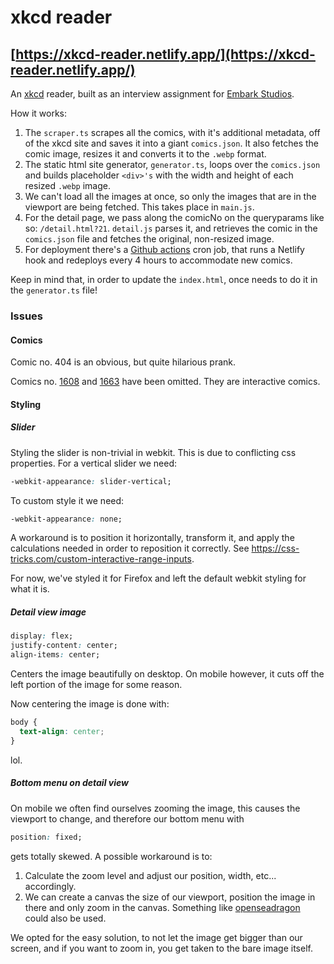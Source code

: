 # xkcd reader

## [https://xkcd-reader.netlify.app/](https://xkcd-reader.netlify.app/)

An [xkcd](https://xkcd.com/) reader, built as an interview assignment for [Embark Studios](https://www.embark-studios.com/).

How it works:

1. The `scraper.ts` scrapes all the comics, with it's additional metadata, off of the xkcd site and saves it into a giant `comics.json`. It also fetches the comic image, resizes it and converts it to the `.webp` format.
2. The static html site generator, `generator.ts`, loops over the `comics.json` and builds placeholder `<div>'s` with the width and height of each resized `.webp` image.
3. We can't load all the images at once, so only the images that are in the viewport are being fetched. This takes place in `main.js`.
4. For the detail page, we pass along the comicNo on the queryparams like so: `/detail.html?21`. `detail.js` parses it, and retrieves the comic in the `comics.json` file and fetches the original, non-resized image.
5. For deployment there's a [Github actions](https://github.com/features/actions) cron job, that runs a Netlify hook and redeploys every 4 hours to accommodate new comics.

Keep in mind that, in order to update the ``index.html``, once needs to do it in the `generator.ts` file!

### Issues

#### Comics

Comic no. 404 is an obvious, but quite hilarious prank.

Comics no. [1608](https://xkcd.com/1608/) and [1663](https://xkcd.com/1663/) have been omitted.
They are interactive comics.

#### Styling

##### Slider

Styling the slider is non-trivial in webkit.
This is due to conflicting css properties.
For a vertical slider we need:

```css
-webkit-appearance: slider-vertical;
```

To custom style it we need:

```css
-webkit-appearance: none;
```

A workaround is to position it horizontally, transform it, and apply the calculations needed in order to reposition it correctly.
See https://css-tricks.com/custom-interactive-range-inputs.

For now, we've styled it for Firefox and left the default webkit styling for what it is.

##### Detail view image

```css
display: flex;
justify-content: center;
align-items: center;
```

Centers the image beautifully on desktop.
On mobile however, it cuts off the left portion of the image for some reason.

Now centering the image is done with:

```css
body {
  text-align: center;
}
```

lol.

##### Bottom menu on detail view

On mobile we often find ourselves zooming the image, this causes the viewport to change, and therefore our bottom menu with

```css
position: fixed;
```

gets totally skewed. A possible workaround is to:

1. Calculate the zoom level and adjust our position, width, etc... accordingly.
2. We can create a canvas the size of our viewport, position the image in there and only zoom in the canvas.
   Something like [openseadragon](https://github.com/openseadragon/openseadragon) could also be used.

We opted for the easy solution, to not let the image get bigger than our screen, and if you want to zoom in, you get taken to the bare image itself.